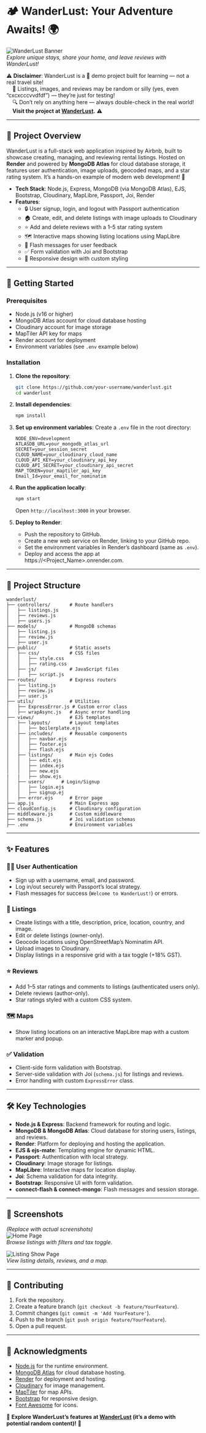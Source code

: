 # 🏕️ WanderLust: Your Adventure Awaits! 🌍

![WanderLust Banner](https://via.placeholder.com/1200x300.png?text=WanderLust+Adventure)  
*Explore unique stays, share your home, and leave reviews with WanderLust!*

⚠️ **Disclaimer**: WanderLust is a 🚀 demo project built for learning — not a real travel site!<br>
&nbsp;&nbsp;&nbsp;&nbsp;🧪 Listings, images, and reviews may be random or silly (yes, even “cxcxcccvvdfdf”) — they’re just for testing!<br>
&nbsp;&nbsp;&nbsp;&nbsp;🔍 Don’t rely on anything here — always double-check in the real world!<br>
&nbsp;&nbsp;&nbsp;&nbsp;**Visit the project at [WanderLust](https://sigma-3-0-project.onrender.com/listings).** ⚠️

---

## 📖 Project Overview

WanderLust is a full-stack web application inspired by Airbnb, built to showcase creating, managing, and reviewing rental listings. Hosted on **Render** and powered by **MongoDB Atlas** for cloud database storage, it features user authentication, image uploads, geocoded maps, and a star rating system. It’s a hands-on example of modern web development! 🚀

- **Tech Stack**: Node.js, Express, MongoDB (via MongoDB Atlas), EJS, Bootstrap, Cloudinary, MapLibre, Passport, Joi, Render
- **Features**:
  - 🔒 User signup, login, and logout with Passport authentication
  - 🏠 Create, edit, and delete listings with image uploads to Cloudinary
  - ⭐ Add and delete reviews with a 1–5 star rating system
  - 🗺️ Interactive maps showing listing locations using MapLibre
  - 📢 Flash messages for user feedback
  - ✅ Form validation with Joi and Bootstrap
  - 📱 Responsive design with custom styling

---

## 🚀 Getting Started

### Prerequisites
- Node.js (v16 or higher)
- MongoDB Atlas account for cloud database hosting
- Cloudinary account for image storage
- MapTiler API key for maps
- Render account for deployment
- Environment variables (see `.env` example below)

### Installation
1. **Clone the repository**:
   ```bash
   git clone https://github.com/your-username/wanderlust.git
   cd wanderlust
   ```

2. **Install dependencies**:
   ```bash
   npm install
   ```

3. **Set up environment variables**:
   Create a `.env` file in the root directory:
   ```env
   NODE_ENV=development
   ATLASDB_URL=your_mongodb_atlas_url
   SECRET=your_session_secret
   CLOUD_NAME=your_cloudinary_cloud_name
   CLOUD_API_KEY=your_cloudinary_api_key
   CLOUD_API_SECRET=your_cloudinary_api_secret
   MAP_TOKEN=your_maptiler_api_key
   Email_Id=your_email_for_nominatim
   ```

4. **Run the application locally**:
   ```bash
   npm start
   ```
   Open `http://localhost:3000` in your browser.

5. **Deploy to Render**:
   - Push the repository to GitHub.
   - Create a new web service on Render, linking to your GitHub repo.
   - Set the environment variables in Render’s dashboard (same as `.env`).
   - Deploy and access the app at https://<Project_Name>.onrender.com.

---

## 📂 Project Structure

```plaintext
wanderlust/
├── controllers/       # Route handlers
│   ├── listings.js
│   ├── reviews.js
│   ├── users.js
├── models/            # MongoDB schemas
│   ├── listing.js
│   ├── review.js
│   ├── user.js
├── public/            # Static assets
│   ├── css/           # CSS files
│   │   ├── style.css
│   │   ├── rating.css
│   ├── js/            # JavaScript files
│   │   ├── script.js
├── routes/            # Express routers
│   ├── listing.js
│   ├── review.js
│   ├── user.js
├── utils/             # Utilities
│   ├── ExpressError.js # Custom error class
│   ├── wrapAsync.js   # Async error handling
├── views/             # EJS templates
│   ├── layouts/       # Layout templates
│   │   ├── boilerplate.ejs
│   ├── includes/      # Reusable components
│   │   ├── navbar.ejs
│   │   ├── footer.ejs
│   │   ├── flash.ejs
│   ├── listings/      # Main ejs Codes
│   │   ├── edit.ejs
│   │   ├── index.ejs
│   │   ├── new.ejs
|   |   ├── show.ejs
│   ├── users/      # Login/Signup
│   │   ├── login.ejs
│   │   ├── signup.ej
│   ├── error.ejs      # Error page
├── app.js             # Main Express app
├── cloudConfig.js     # Cloudinary configuration
├── middleware.js      # Custom middleware
├── schema.js          # Joi validation schemas
├── .env               # Environment variables
```

---

## ✨ Features

### 🧑‍💻 User Authentication
- Sign up with a username, email, and password.
- Log in/out securely with Passport’s local strategy.
- Flash messages for success (`Welcome to WanderLust!`) or errors.

### 🏡 Listings
- Create listings with a title, description, price, location, country, and image.
- Edit or delete listings (owner-only).
- Geocode locations using OpenStreetMap’s Nominatim API.
- Upload images to Cloudinary.
- Display listings in a responsive grid with a tax toggle (+18% GST).

### ⭐ Reviews
- Add 1–5 star ratings and comments to listings (authenticated users only).
- Delete reviews (author-only).
- Star ratings styled with a custom CSS system.

### 🗺️ Maps
- Show listing locations on an interactive MapLibre map with a custom marker and popup.

### ✅ Validation
- Client-side form validation with Bootstrap.
- Server-side validation with Joi (`schema.js`) for listings and reviews.
- Error handling with custom `ExpressError` class.

---

## 🛠️ Key Technologies

- **Node.js & Express**: Backend framework for routing and logic.
- **MongoDB & MongoDB Atlas**: Cloud database for storing users, listings, and reviews.
- **Render**: Platform for deploying and hosting the application.
- **EJS & ejs-mate**: Templating engine for dynamic HTML.
- **Passport**: Authentication with local strategy.
- **Cloudinary**: Image storage for listings.
- **MapLibre**: Interactive maps for location display.
- **Joi**: Schema validation for data integrity.
- **Bootstrap**: Responsive UI with form validation.
- **connect-flash & connect-mongo**: Flash messages and session storage.

---

## 📸 Screenshots

*(Replace with actual screenshots)*  
![Home Page](https://via.placeholder.com/600x300.png?text=Home+Page)  
*Browse listings with filters and tax toggle.*

![Listing Show Page](https://via.placeholder.com/600x300.png?text=Listing+Show+Page)  
*View listing details, reviews, and a map.*

---

## 🤝 Contributing

1. Fork the repository.
2. Create a feature branch (`git checkout -b feature/YourFeature`).
3. Commit changes (`git commit -m 'Add YourFeature'`).
4. Push to the branch (`git push origin feature/YourFeature`).
5. Open a pull request.

---

## 🙌 Acknowledgments

- [Node.js](https://nodejs.org/) for the runtime environment.
- [MongoDB Atlas](https://www.mongodb.com/cloud/atlas) for cloud database hosting.
- [Render](https://render.com/) for deployment and hosting.
- [Cloudinary](https://cloudinary.com/) for image management.
- [MapTiler](https://www.maptiler.com/) for map APIs.
- [Bootstrap](https://getbootstrap.com/) for responsive design.
- [Font Awesome](https://fontawesome.com/) for icons.

🌟 **Explore WanderLust’s features at [WanderLust](https://sigma-3-0-project.onrender.com/listings) (it’s a demo with potential random content)!** 🌟
